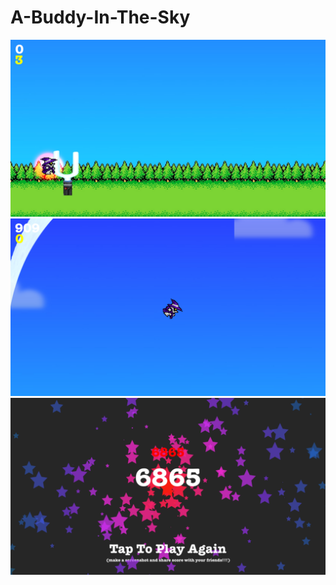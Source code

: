 # A-Buddy-In-The-Sky

![Game Screen](https://raw.githubusercontent.com/SilentsingerZ/A-Buddy-In-The-Sky/master/image/1.PNG)
![Game Screen](https://raw.githubusercontent.com/SilentsingerZ/A-Buddy-In-The-Sky/master/image/2.PNG)
![Game Screen](https://raw.githubusercontent.com/SilentsingerZ/A-Buddy-In-The-Sky/master/image/3.PNG)
